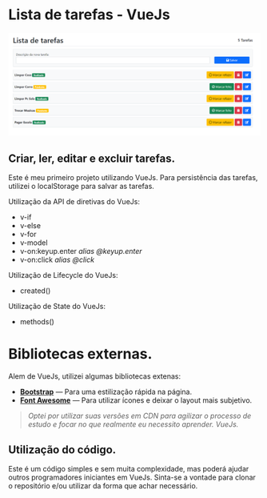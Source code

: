 # Lista de tarefas - VueJs

![Lista de tarefas - VueJs](https://raw.githubusercontent.com/AlcemySilva/lista-de-tarefas/main/lista-tarefas.png)

## Criar, ler, editar e excluir tarefas.

Este é meu primeiro projeto utilizando VueJs. Para persistência das tarefas, utilizei o localStorage para salvar as tarefas.

Utilização da API de diretivas do VueJs:

- v-if
- v-else
- v-for
- v-model
- v-on:keyup.enter _alias @keyup.enter_
- v-on:click _alias @click_

Utilização de Lifecycle do VueJs:

- created()

Utilização de State do VueJs:

- methods()


# Bibliotecas externas.

Alem de VueJs, utilizei algumas bibliotecas extenas: 

 - [**Bootstrap**](https://getbootstrap.com/) — Para uma estilização rápida na página. 
 - [**Font Awesome**](https://fontawesome.com/) — Para utilizar ícones e deixar o layout mais subjetivo.

> *Optei por utilizar suas versões em CDN para agilizar o processo de estudo e focar no que realmente eu necessito aprender. VueJs.*

## Utilização do código.

Este é um código simples e sem muita complexidade, mas poderá ajudar outros programadores iniciantes em VueJs. Sinta-se a vontade para clonar o repositório e/ou utilizar da forma que achar necessário.
